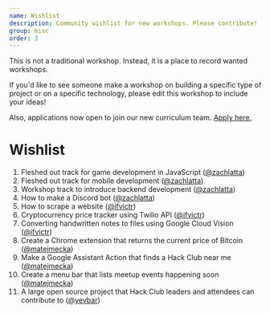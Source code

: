 ```yaml
---
name: Wishlist
description: Community wishlist for new workshops. Please contribute!
group: misc
order: 3
---
```


This is not a traditional workshop. Instead, it is a place to record wanted workshops.

If you'd like to see someone make a workshop on building a specific type of project or on a specific technology, please edit this workshop to include your ideas!

Also, applications now open to join our new curriculum team. [Apply here.](https://goo.gl/forms/uJVeDz4KGaRSZgVo1)

# Wishlist

1. Fleshed out track for game development in JavaScript ([@zachlatta](https://github.com/zachlatta))
2. Fleshed out track for mobile development ([@zachlatta](https://github.com/zachlatta))
3. Workshop track to introduce backend development ([@zachlatta](https://github.com/zachlatta))
4. How to make a Discord bot ([@zachlatta](https://github.com/zachlatta))
5. How to scrape a website ([@ifvictr](https://github.com/ifvictr))
6. Cryptocurrency price tracker using Twilio API ([@ifvictr](https://github.com/ifvictr))
7. Converting handwritten notes to files using Google Cloud Vision ([@ifvictr](https://github.com/ifvictr))
8. Create a Chrome extension that returns the current price of Bitcoin ([@matejmecka](https://github.com/matejmecka))
9. Make a Google Assistant Action that finds a Hack Club near me ([@matejmecka](https://github.com/matejmecka))
10. Create a menu bar that lists meetup events happening soon ([@matejmecka](https://github.com/matejmecka))
11. A large open source project that Hack Club leaders and attendees can contribute to ([@yevbar](https://github.com/yevbar))
